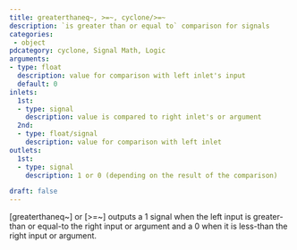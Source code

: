 ```yaml
---
title: greaterthaneq~, >=~, cyclone/>=~
description: `is greater than or equal to` comparison for signals
categories:
 - object
pdcategory: cyclone, Signal Math, Logic
arguments:
- type: float
  description: value for comparison with left inlet's input
  default: 0
inlets:
  1st:
  - type: signal
    description: value is compared to right inlet's or argument
  2nd:
  - type: float/signal
    description: value for comparison with left inlet
outlets:
  1st:
  - type: signal
    description: 1 or 0 (depending on the result of the comparison)

draft: false
---
```


[greaterthaneq~] or [>=~] outputs a 1 signal when the left input is greater-than or equal-to the right input or argument and a 0 when it is less-than the right input or argument.

